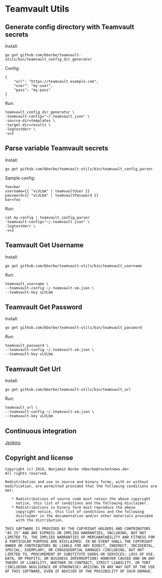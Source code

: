 # Teamvault Utils

## Generate config directory with Teamvault secrets

Install:

```
go get github.com/bborbe/teamvault-utils/bin/teamvault_config_dir_generator
```

Config:

```
{
    "url": "https://teamvault.example.com",
    "user": "my-user",
    "pass": "my-pass"
}
```

Run:

```
teamvault_config_dir_generator \
-teamvault-config="~/.teamvault.json" \
-source-dir=templates \
-target-dir=results \
-logtostderr \
-v=2
```

## Parse variable Teamvault secrets

Install:

```
go get github.com/bborbe/teamvault-utils/bin/teamvault_config_parser
```

Sample config:

```
foo=bar
username={{ "vLVLbm" | teamvaultUser }}
password={{ "vLVLbm" | teamvaultPassword }}
bar=foo 
```

Run:

```
cat my.config | teamvault_config_parser
-teamvault-config="~/.teamvault.json" \
-logtostderr \
-v=2
```

## Teamvault Get Username

Install:

```
go get github.com/bborbe/teamvault-utils/bin/teamvault_username
```

Run:

```
teamvault_username \
--teamvault-config ~/.teamvault-sm.json \
--teamvault-key vLVLbm
```

## Teamvault Get Password

Install:

```
go get github.com/bborbe/teamvault-utils/bin/teamvault_password
```

Run:

```
teamvault_password \
--teamvault-config ~/.teamvault-sm.json \
--teamvault-key vLVLbm
```

## Teamvault Get Url

Install:

```
go get github.com/bborbe/teamvault-utils/bin/teamvault_url
```

Run:

```
teamvault_url \
--teamvault-config ~/.teamvault-sm.json \
--teamvault-key vLVLbm
```

## Continuous integration

[Jenkins](https://jenkins.benjamin-borbe.de/job/Go-Teamvault-Utils/)

## Copyright and license

    Copyright (c) 2016, Benjamin Borbe <bborbe@rocketnews.de>
    All rights reserved.
    
    Redistribution and use in source and binary forms, with or without
    modification, are permitted provided that the following conditions are
    met:
    
       * Redistributions of source code must retain the above copyright
         notice, this list of conditions and the following disclaimer.
       * Redistributions in binary form must reproduce the above
         copyright notice, this list of conditions and the following
         disclaimer in the documentation and/or other materials provided
         with the distribution.

    THIS SOFTWARE IS PROVIDED BY THE COPYRIGHT HOLDERS AND CONTRIBUTORS
    "AS IS" AND ANY EXPRESS OR IMPLIED WARRANTIES, INCLUDING, BUT NOT
    LIMITED TO, THE IMPLIED WARRANTIES OF MERCHANTABILITY AND FITNESS FOR
    A PARTICULAR PURPOSE ARE DISCLAIMED. IN NO EVENT SHALL THE COPYRIGHT
    OWNER OR CONTRIBUTORS BE LIABLE FOR ANY DIRECT, INDIRECT, INCIDENTAL,
    SPECIAL, EXEMPLARY, OR CONSEQUENTIAL DAMAGES (INCLUDING, BUT NOT
    LIMITED TO, PROCUREMENT OF SUBSTITUTE GOODS OR SERVICES; LOSS OF USE,
    DATA, OR PROFITS; OR BUSINESS INTERRUPTION) HOWEVER CAUSED AND ON ANY
    THEORY OF LIABILITY, WHETHER IN CONTRACT, STRICT LIABILITY, OR TORT
    (INCLUDING NEGLIGENCE OR OTHERWISE) ARISING IN ANY WAY OUT OF THE USE
    OF THIS SOFTWARE, EVEN IF ADVISED OF THE POSSIBILITY OF SUCH DAMAGE.
